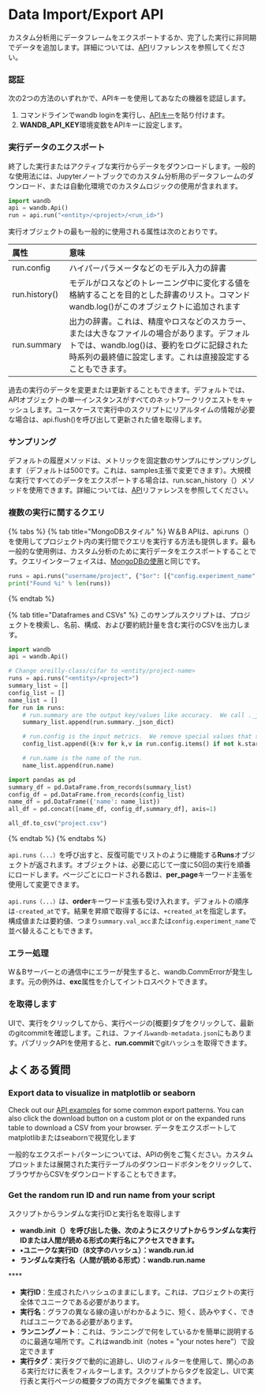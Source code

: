 # Data Import/Export API

カスタム分析用にデータフレームをエクスポートするか、完了した実行に非同期でデータを追加します。詳細については、[API](https://app.gitbook.com/@weights-and-biases/s/docs/~/drafts/-MN_4xmW6jcYndpU_n9G/v/japanese/ref/export-api/api)リファレンスを参照してください。

###  認証

次の2つの方法のいずれかで、APIキーを使用してあなたの機器を認証します。

1. コマンドラインでwandb loginを実行し、[APIキー](https://wandb.ai/authorize)を貼り付けます。
2. **WANDB\_API\_KEY**環境変数をAPIキーに設定します。

### 実行データのエクスポート

終了した実行またはアクティブな実行からデータをダウンロードします。一般的な使用法には、Jupyterノートブックでのカスタム分析用のデータフレームのダウンロード、または自動化環境でのカスタムロジックの使用が含まれます。

```python
import wandb
api = wandb.Api()
run = api.run("<entity>/<project>/<run_id>")
```

実行オブジェクトの最も一般的に使用される属性は次のとおりです。

| 属性 | 意味 |
| :--- | :--- |
| run.config | ハイパーパラメータなどのモデル入力の辞書 |
| run.history\(\) | モデルがロスなどのトレーニング中に変化する値を格納することを目的とした辞書のリスト。コマンドwandb.log\(\)がこのオブジェクトに追加されます |
| run.summary | 出力の辞書。これは、精度やロスなどのスカラー、または大きなファイルの場合があります。デフォルトでは、wandb.log\(\)は、要約をログに記録された時系列の最終値に設定します。これは直接設定することもできます。 |

 過去の実行のデータを変更または更新することもできます。デフォルトでは、APIオブジェクトの単一インスタンスがすべてのネットワークリクエストをキャッシュします。ユースケースで実行中のスクリプトにリアルタイムの情報が必要な場合は、api.flush\(\)を呼び出して更新された値を取得します。

###  サンプリング

デフォルトの履歴メソッドは、メトリックを固定数のサンプルにサンプリングします（デフォルトは500です。これは、samples主張で変更できます）。大規模な実行ですべてのデータをエクスポートする場合は、run.scan\_history（）メソッドを使用できます。詳細については、[API](https://app.gitbook.com/@weights-and-biases/s/docs/~/drafts/-MN_4xmW6jcYndpU_n9G/v/japanese/ref/export-api/api)リファレンスを参照してください。

### 複数の実行に関するクエリ

{% tabs %}
{% tab title="MongoDBスタイル" %}
W＆B APIは、api.runs（）を使用してプロジェクト内の実行間でクエリを実行する方法も提供します。最も一般的な使用例は、カスタム分析のために実行データをエクスポートすることです。クエリインターフェイスは、[MongoDBの使用](https://docs.mongodb.com/manual/reference/operator/query/)と同じです。

```python
runs = api.runs("username/project", {"$or": [{"config.experiment_name": "foo"}, {"config.experiment_name": "bar"}]})
print("Found %i" % len(runs))
```
{% endtab %}

{% tab title="Dataframes and CSVs" %}
このサンプルスクリプトは、プロジェクトを検索し、名前、構成、および要約統計量を含む実行のCSVを出力します。

```python
import wandb
api = wandb.Api()

# Change oreilly-class/cifar to <entity/project-name>
runs = api.runs("<entity>/<project>")
summary_list = [] 
config_list = [] 
name_list = [] 
for run in runs: 
    # run.summary are the output key/values like accuracy.  We call ._json_dict to omit large files 
    summary_list.append(run.summary._json_dict) 

    # run.config is the input metrics.  We remove special values that start with _.
    config_list.append({k:v for k,v in run.config.items() if not k.startswith('_')}) 

    # run.name is the name of the run.
    name_list.append(run.name)       

import pandas as pd 
summary_df = pd.DataFrame.from_records(summary_list) 
config_df = pd.DataFrame.from_records(config_list) 
name_df = pd.DataFrame({'name': name_list}) 
all_df = pd.concat([name_df, config_df,summary_df], axis=1)

all_df.to_csv("project.csv")
```
{% endtab %}
{% endtabs %}

`api.runs（...）`を呼び出すと、反復可能でリストのように機能する**Runs**オブジェクトが返されます。オブジェクトは、必要に応じて一度に50回の実行を順番にロードします。ページごとにロードされる数は、**per\_page**キーワード主張を使用して変更できます。

`api.runs（...）`は、**order**キーワード主張も受け入れます。デフォルトの順序は`-created_at`です。結果を昇順で取得するには、`+created_at`を指定します。構成値または要約値、つまり`summary.val_acc`または`config.experiment_name`で並べ替えることもできます。

### エラー処理

W＆Bサーバーとの通信中にエラーが発生すると、wandb.CommErrorが発生します。元の例外は、**exc**属性を介してイントロスペクトできます。

### を取得します

UIで、実行をクリックしてから、実行ページの\[概要\]タブをクリックして、最新のgitcommitを確認します。これは、ファイル`wandb-metadata.json`にもあります。パブリックAPIを使用すると、**run.commit**でgitハッシュを取得できます。

##  よくある質問

### Export data to visualize in matplotlib or seaborn

Check out our [API examples](examples.md) for some common export patterns. You can also click the download button on a custom plot or on the expanded runs table to download a CSV from your browser. データをエクスポートしてmatplotlibまたはseabornで視覚化します

一般的なエクスポートパターンについては、APIの例をご覧ください。カスタムプロットまたは展開された実行テーブルのダウンロードボタンをクリックして、ブラウザからCSVをダウンロードすることもできます。

### Get the random run ID and run name from your script

スクリプトからランダムな実行IDと実行名を取得します

* **wandb.init（）を呼び出した後、次のようにスクリプトからランダムな実行IDまたは人間が読める形式の実行名にアクセスできます。**
* **•ユニークな実行ID（8文字のハッシュ）：wandb.run.id**
* **ランダムな実行名（人間が読める形式）：wandb.run.name**

\*\*\*\*

* **実行ID**：生成されたハッシュのままにします。これは、プロジェクトの実行全体でユニークである必要があります。
*  **実行名**：グラフの異なる線の違いがわかるように、短く、読みやすく、できればユニークである必要があります。
*  **ランニングノート**：これは、ランニングで何をしているかを簡単に説明するのに最適な場所です。これはwandb.init（notes = "your notes here"）で設定できます
* **実行タグ**：実行タグで動的に追跡し、UIのフィルターを使用して、関心のある実行だけに表をフィルターします。スクリプトからタグを設定し、UIで実行表と実行ページの概要タブの両方でタグを編集できます。

